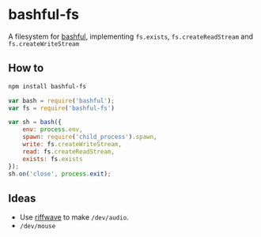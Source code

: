 bashful-fs
============
A filesystem for [bashful](https://github.com/substack/bashful),
implementing `fs.exists`, `fs.createReadStream` and `fs.createWriteStream`

## How to

```sh
npm install bashful-fs
```

```javascript
var bash = require('bashful');
var fs = require('bashful-fs')

var sh = bash({
    env: process.env,
    spawn: require('child_process').spawn,
    write: fs.createWriteStream,
    read: fs.createReadStream,
    exists: fs.exists
});
sh.on('close', process.exit);
```

## Ideas

* Use [riffwave](http://codebase.es/riffwave/) to make `/dev/audio`.
* `/dev/mouse`
